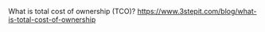What is total cost of ownership (TCO)?
https://www.3stepit.com/blog/what-is-total-cost-of-ownership
